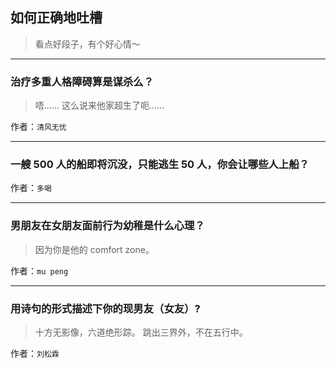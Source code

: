 ## 如何正确地吐槽

> 看点好段子，有个好心情～


 
---

### 治疗多重人格障碍算是谋杀么？

> 唔…… 这么说来他家超生了呃……


作者：`清风无忧`

---

### 一艘 500 人的船即将沉没，只能逃生 50 人，你会让哪些人上船？

> 


作者：`多喝`

---

### 男朋友在女朋友面前行为幼稚是什么心理？

> 因为你是他的 comfort zone。


作者：`mu peng`

---

### 用诗句的形式描述下你的现男友（女友）?

> 十方无影像，六道绝形踪。
> 跳出三界外，不在五行中。


作者：`刘松霖`